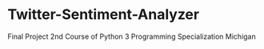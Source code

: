 # Twitter-Sentiment-Analyzer
Final Project  2nd Course of Python 3 Programming Specialization Michigan
